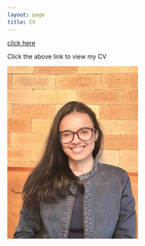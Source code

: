 ```yaml
---
layout: page
title: CV
---
```



[click here](https://maumitabhaumik.github.io/Bhaumik_CV__2023.pdf) 

Click the above link to view my CV            

<img align="top right" src="CV_photo.jpg" width="300" height="396">






